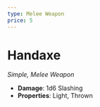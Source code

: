 ```yaml
---
type: Melee Weapon
price: 5
---
```

# Handaxe

*Simple, Melee Weapon*

- **Damage**: 1d6 Slashing
- **Properties**: Light, Thrown


